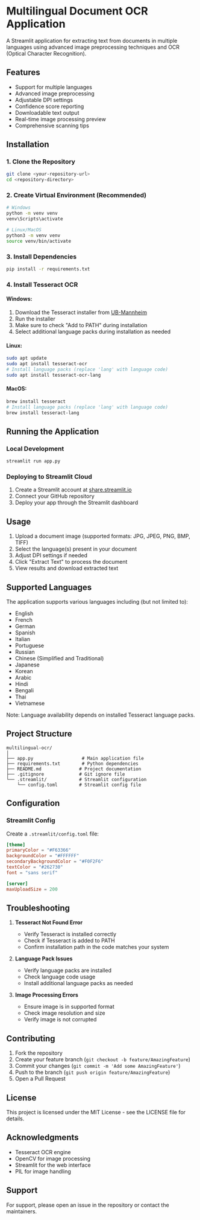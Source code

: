 # Multilingual Document OCR Application

A Streamlit application for extracting text from documents in multiple languages using advanced image preprocessing techniques and OCR (Optical Character Recognition).

## Features

- Support for multiple languages
- Advanced image preprocessing
- Adjustable DPI settings
- Confidence score reporting
- Downloadable text output
- Real-time image processing preview
- Comprehensive scanning tips

## Installation

### 1. Clone the Repository

```bash
git clone <your-repository-url>
cd <repository-directory>
```

### 2. Create Virtual Environment (Recommended)

```bash
# Windows
python -m venv venv
venv\Scripts\activate

# Linux/MacOS
python3 -m venv venv
source venv/bin/activate
```

### 3. Install Dependencies

```bash
pip install -r requirements.txt
```

### 4. Install Tesseract OCR

#### Windows:

1. Download the Tesseract installer from [UB-Mannheim](https://github.com/UB-Mannheim/tesseract/wiki)
2. Run the installer
3. Make sure to check "Add to PATH" during installation
4. Select additional language packs during installation as needed

#### Linux:

```bash
sudo apt update
sudo apt install tesseract-ocr
# Install language packs (replace 'lang' with language code)
sudo apt install tesseract-ocr-lang
```

#### MacOS:

```bash
brew install tesseract
# Install language packs (replace 'lang' with language code)
brew install tesseract-lang
```

## Running the Application

### Local Development

```bash
streamlit run app.py
```

### Deploying to Streamlit Cloud

1. Create a Streamlit account at [share.streamlit.io](https://share.streamlit.io)
2. Connect your GitHub repository
3. Deploy your app through the Streamlit dashboard

## Usage

1. Upload a document image (supported formats: JPG, JPEG, PNG, BMP, TIFF)
2. Select the language(s) present in your document
3. Adjust DPI settings if needed
4. Click "Extract Text" to process the document
5. View results and download extracted text

## Supported Languages

The application supports various languages including (but not limited to):

- English
- French
- German
- Spanish
- Italian
- Portuguese
- Russian
- Chinese (Simplified and Traditional)
- Japanese
- Korean
- Arabic
- Hindi
- Bengali
- Thai
- Vietnamese

Note: Language availability depends on installed Tesseract language packs.

## Project Structure

```
multilingual-ocr/
│
├── app.py                  # Main application file
├── requirements.txt        # Python dependencies
├── README.md              # Project documentation
├── .gitignore             # Git ignore file
└── .streamlit/            # Streamlit configuration
    └── config.toml        # Streamlit config file
```

## Configuration

### Streamlit Config

Create a `.streamlit/config.toml` file:

```toml
[theme]
primaryColor = "#F63366"
backgroundColor = "#FFFFFF"
secondaryBackgroundColor = "#F0F2F6"
textColor = "#262730"
font = "sans serif"

[server]
maxUploadSize = 200
```

## Troubleshooting

1. **Tesseract Not Found Error**

   - Verify Tesseract is installed correctly
   - Check if Tesseract is added to PATH
   - Confirm installation path in the code matches your system

2. **Language Pack Issues**

   - Verify language packs are installed
   - Check language code usage
   - Install additional language packs as needed

3. **Image Processing Errors**
   - Ensure image is in supported format
   - Check image resolution and size
   - Verify image is not corrupted

## Contributing

1. Fork the repository
2. Create your feature branch (`git checkout -b feature/AmazingFeature`)
3. Commit your changes (`git commit -m 'Add some AmazingFeature'`)
4. Push to the branch (`git push origin feature/AmazingFeature`)
5. Open a Pull Request

## License

This project is licensed under the MIT License - see the LICENSE file for details.

## Acknowledgments

- Tesseract OCR engine
- OpenCV for image processing
- Streamlit for the web interface
- PIL for image handling

## Support

For support, please open an issue in the repository or contact the maintainers.
